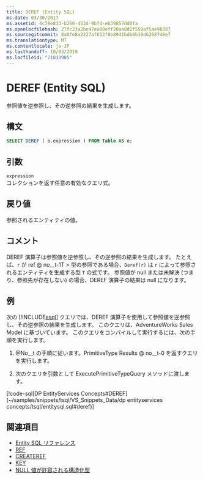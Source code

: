 ```yaml
---
title: DEREF (Entity SQL)
ms.date: 03/30/2017
ms.assetid: 4c78e833-b260-453d-9bf4-eb39857dd0fa
ms.openlocfilehash: 27fc23a2be47ea00eff20aa8d2f559af5ae90387
ms.sourcegitcommit: 8a0fe8a2227af612f8b8941bdb8b19d6268748e7
ms.translationtype: MT
ms.contentlocale: ja-JP
ms.lasthandoff: 10/03/2019
ms.locfileid: "71833905"
---
```

# <a name="deref-entity-sql"></a>DEREF (Entity SQL)
参照値を逆参照し、その逆参照の結果を生成します。  
  
## <a name="syntax"></a>構文  
  
```sql  
SELECT DEREF ( o.expression ) FROM Table AS o;
```  
  
## <a name="arguments"></a>引数  
 `expression`  
 コレクションを返す任意の有効なクエリ式。  
  
## <a name="return-value"></a>戻り値  
 参照されるエンティティの値。  
  
## <a name="remarks"></a>コメント  
 DEREF 演算子は参照値を逆参照し、その逆参照の結果を生成します。 たとえば、`r` が ref @ no__t-1T > 型の参照である場合、`Deref(r)` は `r` によって参照されるエンティティを生成する型 `T` の式です。 参照値が null または未解決 (つまり、参照先が存在しない) の場合、DEREF 演算子の結果は null になります。  
  
## <a name="example"></a>例  
 次の [!INCLUDE[esql](../../../../../../includes/esql-md.md)] クエリでは、DEREF 演算子を使用して参照値を逆参照し、その逆参照の結果を生成します。 このクエリは、AdventureWorks Sales Model に基づいています。 このクエリをコンパイルして実行するには、次の手順を実行します。  
  
1. @No__t の手順に従います。PrimitiveType Results @ no__t-0 を返すクエリを実行します。  
  
2. 次のクエリを引数として ExecutePrimitiveTypeQuery メソッドに渡します。  
  
 [!code-sql[DP EntityServices Concepts#DEREF](~/samples/snippets/tsql/VS_Snippets_Data/dp entityservices concepts/tsql/entitysql.sql#deref)]  
  
## <a name="see-also"></a>関連項目

- [Entity SQL リファレンス](entity-sql-reference.md)
- [REF](ref-entity-sql.md)
- [CREATEREF](createref-entity-sql.md)
- [KEY](key-entity-sql.md)
- [NULL 値が許容される構造化型](nullable-structured-types-entity-sql.md)
